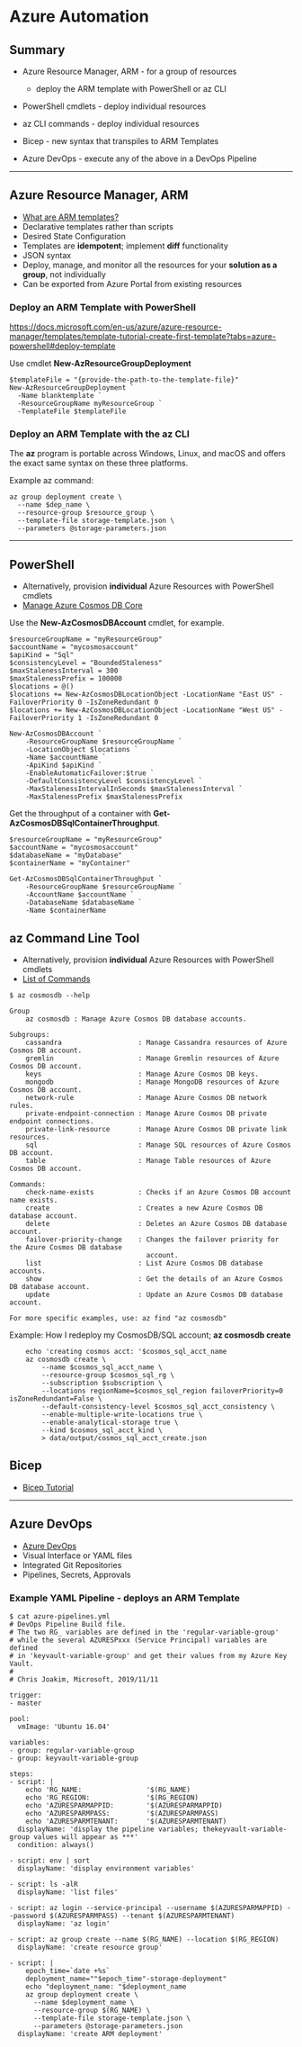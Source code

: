 # Azure Automation


## Summary

- Azure Resource Manager, ARM - for a group of resources 
  - deploy the ARM template with PowerShell or az CLI

- PowerShell cmdlets - deploy individual resources

- az CLI commands - deploy individual resources

- Bicep - new syntax that transpiles to ARM Templates

- Azure DevOps - execute any of the above in a DevOps Pipeline

---

## Azure Resource Manager, ARM

- [What are ARM templates?](https://docs.microsoft.com/en-us/azure/azure-resource-manager/templates/overview)
- Declarative templates rather than scripts
- Desired State Configuration 
- Templates are **idempotent**; implement **diff** functionality
- JSON syntax
- Deploy, manage, and monitor all the resources for your **solution as a group**, not individually
- Can be exported from Azure Portal from existing resources

### Deploy an ARM Template with PowerShell

https://docs.microsoft.com/en-us/azure/azure-resource-manager/templates/template-tutorial-create-first-template?tabs=azure-powershell#deploy-template

Use cmdlet **New-AzResourceGroupDeployment**

```
$templateFile = "{provide-the-path-to-the-template-file}"
New-AzResourceGroupDeployment `
  -Name blanktemplate `
  -ResourceGroupName myResourceGroup `
  -TemplateFile $templateFile
```

### Deploy an ARM Template with the az CLI

The **az** program is portable across Windows, Linux, and macOS and offers the exact
same syntax on these three platforms.

Example az command:
```
az group deployment create \
  --name $dep_name \
  --resource-group $resource_group \
  --template-file storage-template.json \
  --parameters @storage-parameters.json
```

---

## PowerShell

- Alternatively, provision **individual** Azure Resources with PowerShell cmdlets
- [Manage Azure Cosmos DB Core](https://docs.microsoft.com/en-us/azure/cosmos-db/manage-with-powershell)

Use the **New-AzCosmosDBAccount** cmdlet, for example.

```
$resourceGroupName = "myResourceGroup"
$accountName = "mycosmosaccount"
$apiKind = "Sql"
$consistencyLevel = "BoundedStaleness"
$maxStalenessInterval = 300
$maxStalenessPrefix = 100000
$locations = @()
$locations += New-AzCosmosDBLocationObject -LocationName "East US" -FailoverPriority 0 -IsZoneRedundant 0
$locations += New-AzCosmosDBLocationObject -LocationName "West US" -FailoverPriority 1 -IsZoneRedundant 0

New-AzCosmosDBAccount `
    -ResourceGroupName $resourceGroupName `
    -LocationObject $locations `
    -Name $accountName `
    -ApiKind $apiKind `
    -EnableAutomaticFailover:$true `
    -DefaultConsistencyLevel $consistencyLevel `
    -MaxStalenessIntervalInSeconds $maxStalenessInterval `
    -MaxStalenessPrefix $maxStalenessPrefix
```

Get the throughput of a container with **Get-AzCosmosDBSqlContainerThroughput**.

```
$resourceGroupName = "myResourceGroup"
$accountName = "mycosmosaccount"
$databaseName = "myDatabase"
$containerName = "myContainer"

Get-AzCosmosDBSqlContainerThroughput `
    -ResourceGroupName $resourceGroupName `
    -AccountName $accountName `
    -DatabaseName $databaseName `
    -Name $containerName
```

## az Command Line Tool

- Alternatively, provision **individual** Azure Resources with PowerShell cmdlets
- [List of Commands](https://docs.microsoft.com/en-us/cli/azure/cosmosdb?view=azure-cli-latest)

```
$ az cosmosdb --help

Group
    az cosmosdb : Manage Azure Cosmos DB database accounts.

Subgroups:
    cassandra                   : Manage Cassandra resources of Azure Cosmos DB account.
    gremlin                     : Manage Gremlin resources of Azure Cosmos DB account.
    keys                        : Manage Azure Cosmos DB keys.
    mongodb                     : Manage MongoDB resources of Azure Cosmos DB account.
    network-rule                : Manage Azure Cosmos DB network rules.
    private-endpoint-connection : Manage Azure Cosmos DB private endpoint connections.
    private-link-resource       : Manage Azure Cosmos DB private link resources.
    sql                         : Manage SQL resources of Azure Cosmos DB account.
    table                       : Manage Table resources of Azure Cosmos DB account.

Commands:
    check-name-exists           : Checks if an Azure Cosmos DB account name exists.
    create                      : Creates a new Azure Cosmos DB database account.
    delete                      : Deletes an Azure Cosmos DB database account.
    failover-priority-change    : Changes the failover priority for the Azure Cosmos DB database
                                  account.
    list                        : List Azure Cosmos DB database accounts.
    show                        : Get the details of an Azure Cosmos DB database account.
    update                      : Update an Azure Cosmos DB database account.

For more specific examples, use: az find "az cosmosdb"
```

Example: How I redeploy my CosmosDB/SQL account; **az cosmosdb create**

```
    echo 'creating cosmos acct: '$cosmos_sql_acct_name
    az cosmosdb create \
        --name $cosmos_sql_acct_name \
        --resource-group $cosmos_sql_rg \
        --subscription $subscription \
        --locations regionName=$cosmos_sql_region failoverPriority=0 isZoneRedundant=False \
        --default-consistency-level $cosmos_sql_acct_consistency \
        --enable-multiple-write-locations true \
        --enable-analytical-storage true \
        --kind $cosmos_sql_acct_kind \
        > data/output/cosmos_sql_acct_create.json
```

## Bicep

- [Bicep Tutorial](https://docs.microsoft.com/en-us/azure/azure-resource-manager/templates/bicep-tutorial-create-first-bicep?tabs=azure-powershell)

---

## Azure DevOps

- [Azure DevOps](https://azure.microsoft.com/en-us/services/devops/)
- Visual Interface or YAML files
- Integrated Git Repositories
- Pipelines, Secrets, Approvals 

### Example YAML Pipeline - deploys an ARM Template

```
$ cat azure-pipelines.yml
# DevOps Pipeline Build file.
# The two RG_ variables are defined in the 'regular-variable-group'
# while the several AZURESPxxx (Service Principal) variables are defined
# in 'keyvault-variable-group' and get their values from my Azure Key Vault.
#
# Chris Joakim, Microsoft, 2019/11/11

trigger:
- master

pool:
  vmImage: 'Ubuntu 16.04'

variables:
- group: regular-variable-group
- group: keyvault-variable-group

steps:
- script: |
    echo 'RG_NAME:                '$(RG_NAME)
    echo 'RG_REGION:              '$(RG_REGION)
    echo 'AZURESPARMAPPID:        '$(AZURESPARMAPPID)
    echo 'AZURESPARMPASS:         '$(AZURESPARMPASS)
    echo 'AZURESPARMTENANT:       '$(AZURESPARMTENANT)
  displayName: 'display the pipeline variables; thekeyvault-variable-group values will appear as ***'
  condition: always()

- script: env | sort
  displayName: 'display environment variables'

- script: ls -alR
  displayName: 'list files'

- script: az login --service-principal --username $(AZURESPARMAPPID) --password $(AZURESPARMPASS) --tenant $(AZURESPARMTENANT)
  displayName: 'az login'

- script: az group create --name $(RG_NAME) --location $(RG_REGION)
  displayName: 'create resource group'

- script: |
    epoch_time=`date +%s`
    deployment_name=""$epoch_time"-storage-deployment"
    echo "deployment_name: "$deployment_name
    az group deployment create \
      --name $deployment_name \
      --resource-group $(RG_NAME) \
      --template-file storage-template.json \
      --parameters @storage-parameters.json
  displayName: 'create ARM deployment'
```
